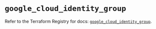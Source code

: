 # `google_cloud_identity_group`

Refer to the Terraform Registry for docs: [`google_cloud_identity_group`](https://registry.terraform.io/providers/hashicorp/google/6.43.0/docs/resources/cloud_identity_group).
